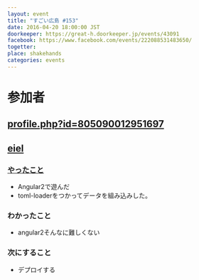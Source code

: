 ```yaml
---
layout: event
title: "すごい広島 #153"
date: 2016-04-20 18:00:00 JST
doorkeeper: https://great-h.doorkeeper.jp/events/43091
facebook: https://www.facebook.com/events/222088531483650/
togetter:
place: shakehands
categories: events
---
```


# 参加者


## [profile.php?id=805090012951697](http://www.facebook.com/profile.php?id=805090012951697)


## [eiel](https://github.com/great-h/great-h.github.io/issues/1795)

### [やったこと](https://github.com/great-h/great-h.github.io/issues/1795)

* Angular2で遊んだ
* toml-loaderをつかってデータを組み込みした。

### わかったこと

* angular2そんなに難しくない

### 次にすること

* デプロイする
